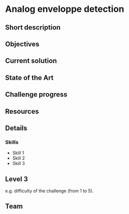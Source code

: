 # Analog enveloppe detection

## Short description

## Objectives

## Current solution

## State of the Art

## Challenge progress

## Resources

## Details

### Skills 
* Skill 1
* Skill 2
* Skill 3

## Level 3
e.g. difficulty of the challenge (from 1 to 5).

## Team
